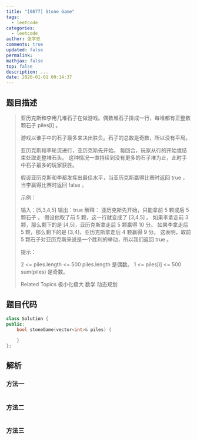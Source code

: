 ```yaml
---
title: "[0877] Stone Game"
tags:
  - leetcode
categories:
  - leetcode
author: 张学志
comments: true
updated: false
permalink:
mathjax: false
top: false
description: ...
date: 2020-01-01 00:14:37
---
```


## 题目描述

> 亚历克斯和李用几堆石子在做游戏。偶数堆石子排成一行，每堆都有正整数颗石子 piles[i] 。 
> 
> 游戏以谁手中的石子最多来决出胜负。石子的总数是奇数，所以没有平局。 
> 
> 亚历克斯和李轮流进行，亚历克斯先开始。 每回合，玩家从行的开始或结束处取走整堆石头。 这种情况一直持续到没有更多的石子堆为止，此时手中石子最多的玩家获胜。 
> 
> 假设亚历克斯和李都发挥出最佳水平，当亚历克斯赢得比赛时返回 true ，当李赢得比赛时返回 false 。 
> 
> 
> 
> 示例： 
> 
> 输入：[5,3,4,5]
> 输出：true
> 解释：
> 亚历克斯先开始，只能拿前 5 颗或后 5 颗石子 。
> 假设他取了前 5 颗，这一行就变成了 [3,4,5] 。
> 如果李拿走前 3 颗，那么剩下的是 [4,5]，亚历克斯拿走后 5 颗赢得 10 分。
> 如果李拿走后 5 颗，那么剩下的是 [3,4]，亚历克斯拿走后 4 颗赢得 9 分。
> 这表明，取前 5 颗石子对亚历克斯来说是一个胜利的举动，所以我们返回 true 。
> 
> 
> 
> 
> 提示： 
> 
> 
> 2 <= piles.length <= 500 
> piles.length 是偶数。 
> 1 <= piles[i] <= 500 
> sum(piles) 是奇数。 
> 
> Related Topics 极小化极大 数学 动态规划

## 题目代码

```cpp
class Solution {
public:
    bool stoneGame(vector<int>& piles) {
        
    }
};
```

## 解析

### 方法一

```cpp

```

### 方法二

```cpp

```

### 方法三

```cpp

```

